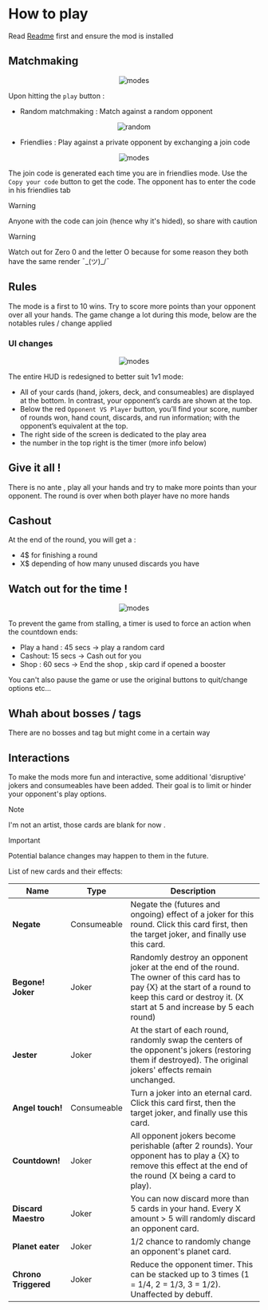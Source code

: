 # How to play

Read [Readme](README.md) first and ensure the mod is installed

## Matchmaking

<p align="center">
  <img src="images/h2p_modes.png" alt="modes" />
</p>

Upon hitting the `play` button :

- Random matchmaking : Match against a random opponent

<p align="center">
  <img src="images/h2p_random.png" alt="random" />
</p>

- Friendlies : Play against a private opponent by exchanging a join code

<p align="center">
  <img src="images/h2p_friendlies.png" alt="modes" />
</p>

The join code is generated each time you are in friendlies mode. Use the `Copy your code` button to get the code.
The opponent has to enter the code in his friendlies tab

> [!WARNING]  
> Anyone with the code can join (hence why it's hided), so share with caution

> [!WARNING]  
> Watch out for Zero 0 and the letter O because for some reason they both have the same render ¯\_(ツ)\_/¯

## Rules

The mode is a first to 10 wins. Try to score more points than your opponent over all your hands. The game change a lot during this mode, below are the notables rules / change applied

### UI changes

<p align="center">
  <img src="images/h2p_ui.png" alt="modes" />
</p>

The entire HUD is redesigned to better suit 1v1 mode:

- All of your cards (hand, jokers, deck, and consumeables) are displayed at the bottom. In contrast, your opponent’s cards are shown at the top.
- Below the red `Opponent VS Player` button, you’ll find your score, number of rounds won, hand count, discards, and run information; with the opponent’s equivalent at the top.
- The right side of the screen is dedicated to the play area
- the number in the top right is the timer (more info below)

## Give it all !

There is no ante , play all your hands and try to make more points than your opponent. The round is over when both player have no more hands

## Cashout

At the end of the round, you will get a :

- 4$ for finishing a round
- X$ depending of how many unused discards you have

## Watch out for the time !

<p align="center">
  <img src="images/h2p_timer.gif" alt="modes" />
</p>

To prevent the game from stalling, a timer is used to force an action when the countdown ends:

- Play a hand : 45 secs -> play a random card
- Cashout: 15 secs -> Cash out for you
- Shop : 60 secs -> End the shop , skip card if opened a booster

You can't also pause the game or use the original buttons to quit/change options etc...

## Whah about bosses / tags

There are no bosses and tag but might come in a certain way

## Interactions

To make the mods more fun and interactive, some additional 'disruptive' jokers and consumeables have been added. Their goal is to limit or hinder your opponent's play options.

> [!NOTE]  
> I'm not an artist, those cards are blank for now .

> [!IMPORTANT]  
> Potential balance changes may happen to them in the future.

List of new cards and their effects:

| **Name**             | **Type**    | **Description**                                                                                                                                                                                        |
| -------------------- | ----------- | ------------------------------------------------------------------------------------------------------------------------------------------------------------------------------------------------------ |
| **Negate**           | Consumeable | Negate the (futures and ongoing) effect of a joker for this round. Click this card first, then the target joker, and finally use this card.                                                            |
| **Begone! Joker**    | Joker       | Randomly destroy an opponent joker at the end of the round. The owner of this card has to pay {X} at the start of a round to keep this card or destroy it. (X start at 5 and increase by 5 each round) |
| **Jester**           | Joker       | At the start of each round, randomly swap the centers of the opponent's jokers (restoring them if destroyed). The original jokers' effects remain unchanged.                                           |
| **Angel touch!**     | Consumeable | Turn a joker into an eternal card. Click this card first, then the target joker, and finally use this card.                                                                                            |
| **Countdown!**       | Joker       | All opponent jokers become perishable (after 2 rounds). Your opponent has to play a {X} to remove this effect at the end of the round (X being a card to play).                                        |
| **Discard Maestro**  | Joker       | You can now discard more than 5 cards in your hand. Every X amount > 5 will randomly discard an opponent card.                                                                                         |
| **Planet eater**     | Joker       | 1/2 chance to randomly change an opponent's planet card.                                                                                                                                               |
| **Chrono Triggered** | Joker       | Reduce the opponent timer. This can be stacked up to 3 times (1 = 1/4, 2 = 1/3, 3 = 1/2). Unaffected by debuff.                                                                                        |

